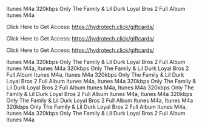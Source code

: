 Itunes M4a 320kbps Only The Family & Lil Durk Loyal Bros 2 Full Album Itunes M4a

Click Here to Get Access: https://hydrotech.click/giftcards/

Click Here to Get Access: https://hydrotech.click/giftcards/

Click Here to Get Access: https://hydrotech.click/giftcards/

Itunes M4a 320kbps Only The Family & Lil Durk Loyal Bros 2 Full Album Itunes M4a, Itunes M4a 320kbps Only The Family & Lil Durk Loyal Bros 2 Full Album Itunes M4a, Itunes M4a 320kbps Only The Family & Lil Durk Loyal Bros 2 Full Album Itunes M4a, Itunes M4a 320kbps Only The Family & Lil Durk Loyal Bros 2 Full Album Itunes M4a, Itunes M4a 320kbps Only The Family & Lil Durk Loyal Bros 2 Full Album Itunes M4a, Itunes M4a 320kbps Only The Family & Lil Durk Loyal Bros 2 Full Album Itunes M4a, Itunes M4a 320kbps Only The Family & Lil Durk Loyal Bros 2 Full Album Itunes M4a, Itunes M4a 320kbps Only The Family & Lil Durk Loyal Bros 2 Full Album Itunes M4a
